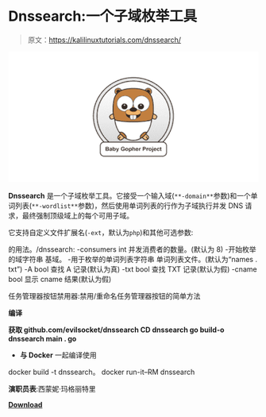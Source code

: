 # Dnssearch:一个子域枚举工具

> 原文：<https://kalilinuxtutorials.com/dnssearch/>

[![Dnssearch : A Subdomain Enumeration Tool](img//8ddd74a7e698b19b397c853470271e5e.png "Dnssearch : A Subdomain Enumeration Tool")](https://1.bp.blogspot.com/-sywyfFtx_lE/XlWSfGhuauI/AAAAAAAAFHU/nOT-1oi06lE2DU8-sw-wkCBtLlPCIlI1ACLcBGAsYHQ/s1600/Logo.png)

**Dnssearch** 是一个子域枚举工具。它接受一个输入域(`**-domain**`参数)和一个单词列表(`**-wordlist**`参数)，然后使用单词列表的行作为子域执行并发 DNS 请求，最终强制顶级域上的每个可用子域。

它支持自定义文件扩展名(`-ext`，默认为`php`)和其他可选参数:

的用法。/dnssearch:
-consumers int
并发消费者的数量。(默认为 8)
-开始枚举的域字符串
基域。
-用于枚举的单词列表字符串
单词列表文件。(默认为“names . txt”)
-A bool
查找 A 记录(默认为真)
-txt bool
查找 TXT 记录(默认为假)
-cname bool
显示 cname 结果(默认为假)

任务管理器按钮禁用器:禁用/重命名任务管理器按钮的简单方法

**编译**

**获取 github.com/evilsocket/dnssearch
CD dnssearch
go build-o dnssearch main . go**

*   **与 Docker** 一起编译使用

docker build -t dnssearch。
docker run-it–RM dnssearch

**演职员表**:西蒙妮·玛格丽特里

[**Download**](https://github.com/evilsocket/dnssearch)
